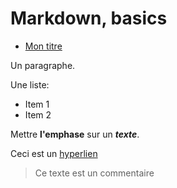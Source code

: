 # Markdown, basics

- [Mon titre](#mon-titre)

Un paragraphe.

Une liste:

- Item 1
- Item 2

Mettre **l'emphase** sur un ***texte***.

Ceci est un [hyperlien](https://google.com)

> Ce texte est un commentaire
